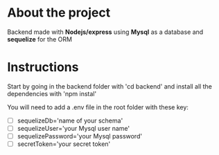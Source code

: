 # About the project

Backend made with **Nodejs/express** using **Mysql** as a database and **sequelize** for the ORM

# Instructions

Start by going in the backend folder with 'cd backend' and install all the dependencies with 'npm instal'


You will need to add a .env file in the root folder with these key:
- [ ] sequelizeDb='name of your schema'
- [ ] sequelizeUser='your Mysql user name'
- [ ] sequelizePassword='your Mysql password'
- [ ] secretToken='your secret token'
